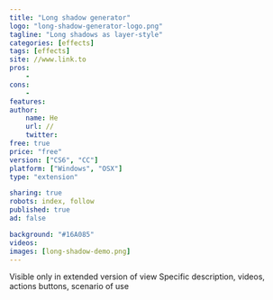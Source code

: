 ```yaml
---
title: "Long shadow generator"
logo: "long-shadow-generator-logo.png"
tagline: "Long shadows as layer-style"
categories: [effects]
tags: [effects]
site: //www.link.to
pros:
    -
cons:
    - 
features: 
author:
    name: He
    url: //
    twitter:
free: true
price: "free"
version: ["CS6", "CC"]
platform: ["Windows", "OSX"]
type: "extension"

sharing: true
robots: index, follow
published: true
ad: false

background: "#16A085"
videos:
images: [long-shadow-demo.png]
---
```


Visible only in extended version of view
Specific description, videos, actions buttons, scenario of use